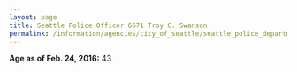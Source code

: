 ```yaml
---
layout: page
title: Seattle Police Officer 6671 Troy C. Swanson
permalink: /information/agencies/city_of_seattle/seattle_police_department/copbook/6671/
---
```


**Age as of Feb. 24, 2016:** 43
